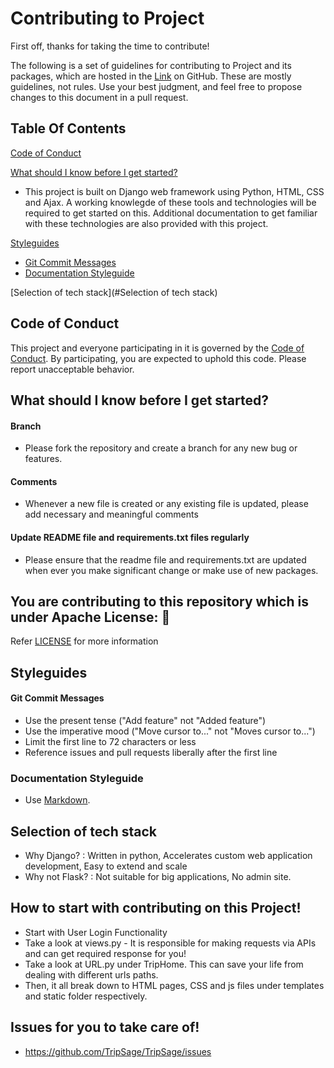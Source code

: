 # Contributing to Project

First off, thanks for taking the time to contribute!

The following is a set of guidelines for contributing to Project and its packages, which are hosted in the [Link](https://github.com/dhruvil009/HW01) on GitHub. These are mostly guidelines, not rules. Use your best judgment, and feel free to propose changes to this document in a pull request.

## Table Of Contents

[Code of Conduct](#code-of-conduct)

[What should I know before I get started?](#what-should-i-know-before-i-get-started)

- This project is built on Django web framework using Python, HTML, CSS and Ajax. A working knowlegde of these tools and technologies will be required to get started on this. Additional documentation to get familiar with these technologies are also provided with this project.

[Styleguides](#styleguides)

- [Git Commit Messages](#git-commit-messages)
- [Documentation Styleguide](#documentation-styleguide)

[Selection of tech stack](#Selection of tech stack)

## Code of Conduct

This project and everyone participating in it is governed by the [Code of Conduct](https://github.com/TripSage/TripSage/blob/master/CODE_OF_CONDUCT.md). By participating, you are expected to uphold this code. Please report unacceptable behavior.

## What should I know before I get started?

#### Branch

- Please fork the repository and create a branch for any new bug or features.

#### Comments

- Whenever a new file is created or any existing file is updated, please add necessary and meaningful comments

#### Update README file and requirements.txt files regularly

- Please ensure that the readme file and requirements.txt are updated when ever you make significant change or make use of new packages.

## You are contributing to this repository which is under Apache License: 🏅

Refer [LICENSE](https://github.com/TripSage/TripSage/blob/master/LICENSE) for more information

## Styleguides

#### Git Commit Messages

- Use the present tense ("Add feature" not "Added feature")
- Use the imperative mood ("Move cursor to..." not "Moves cursor to...")
- Limit the first line to 72 characters or less
- Reference issues and pull requests liberally after the first line

### Documentation Styleguide

- Use [Markdown](https://daringfireball.net/projects/markdown).

## Selection of tech stack

- Why Django? : Written in python, Accelerates custom web application development, Easy to extend and scale
- Why not Flask? : Not suitable for big applications, No admin site.

## How to start with contributing on this Project!

- Start with User Login Functionality
- Take a look at views.py - It is responsible for making requests via APIs and can get required response for you!
- Take a look at URL.py under TripHome. This can save your life from dealing with different urls paths.
- Then, it all break down to HTML pages, CSS and js files under templates and static folder respectively.

## Issues for you to take care of!

- https://github.com/TripSage/TripSage/issues
